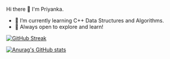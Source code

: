 Hi there 👋 I'm Priyanka.
- 🌱 I’m currently learning C++ Data Structures and Algorithms.
- 🌌 Always open to explore and learn!



[![GitHub Streak](http://github-readme-streak-stats.herokuapp.com?user=Priy-nka&theme=great-gatsby&hide_border=false&date_format=M%20j%5B%2C%20Y%5D)](https://git.io/streak-stats)

[![Anurag's GitHub stats](https://github-readme-stats.vercel.app/api?username=Priy-nka&show_icons=true&theme=great-gatsby)](https://github.com/anuraghazra/github-readme-stats)
